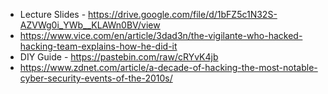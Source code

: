 * Lecture Slides - https://drive.google.com/file/d/1bFZ5c1N32S-AZVWg0i_YWb__KLAWn0BV/view
* https://www.vice.com/en/article/3dad3n/the-vigilante-who-hacked-hacking-team-explains-how-he-did-it
* DIY Guide - https://pastebin.com/raw/cRYvK4jb
* https://www.zdnet.com/article/a-decade-of-hacking-the-most-notable-cyber-security-events-of-the-2010s/